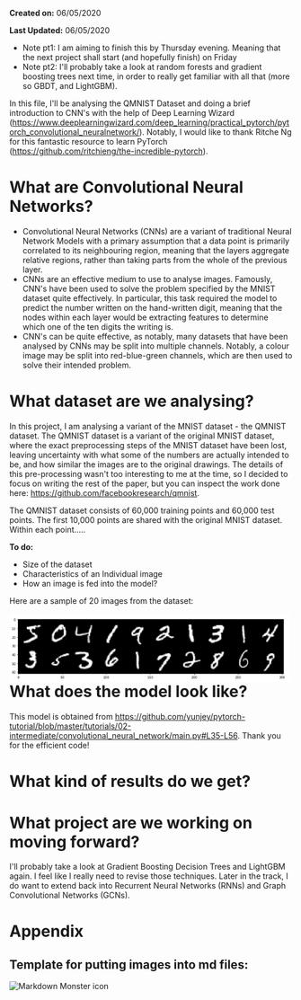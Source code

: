 __Created on:__ 06/05/2020

__Last Updated:__ 06/05/2020

- Note pt1: I am aiming to finish this by Thursday evening. Meaning that the next project shall start (and hopefully finish) on Friday
- Note pt2: I'll probably take a look at random forests and gradient boosting trees next time, in order to really get familiar with all that (more so GBDT, and LightGBM). 

In this file, I'll be analysing the QMNIST Dataset and doing a brief introduction to CNN's with the help of Deep Learning Wizard (https://www.deeplearningwizard.com/deep_learning/practical_pytorch/pytorch_convolutional_neuralnetwork/). Notably, I would like to thank Ritche Ng for this fantastic resource to learn PyTorch (https://github.com/ritchieng/the-incredible-pytorch).

# What are Convolutional Neural Networks?
- Convolutional Neural Networks (CNNs) are a variant of traditional Neural Network Models with a primary assumption that a data point is primarily correlated to its neighbouring region, meaning that the layers aggregate relative regions, rather than taking parts from the whole of the previous layer.
- CNNs are an effective medium to use to analyse images. Famously, CNN's have been used to solve the problem specified by the MNIST dataset quite effectively. In particular, this task required the model to predict the number written on the hand-written digit, meaning that the nodes within each layer would be extracting features to determine which one of the ten digits the writing is. 
- CNN's can be quite effective, as notably, many datasets that have been analysed by CNNs may be split into multiple channels. Notably, a colour image may be split into red-blue-green channels, which are then used to solve their intended problem. 

# What dataset are we analysing?
In this project, I am analysing a variant of the MNIST dataset - the QMNIST dataset. The QMNIST dataset is a variant of the original MNIST dataset, where the exact preprocessing steps of the MNIST dataset have been lost, leaving uncertainty with what some of the numbers are actually intended to be, and how similar the images are to the original drawings. The details of this pre-processing wasn't too interesting to me at the time, so I decided to focus on writing the rest of the paper, but you can inspect the work done here: https://github.com/facebookresearch/qmnist. 

The QMNIST dataset consists of 60,000 training points and 60,000 test points. The first 10,000 points are shared with the original MNIST dataset. Within each point..... 

__To do:__ 
- Size of the dataset
- Characteristics of an Individual image
- How an image is fed into the model?

Here are a sample of 20 images from the dataset:

<img src="images/sample_img.png"
     alt="Markdown Monster icon"
     style="float: left; margin-right: 5px;" 
     width="500px;" />

# What does the model look like?
This model is obtained from https://github.com/yunjey/pytorch-tutorial/blob/master/tutorials/02-intermediate/convolutional_neural_network/main.py#L35-L56. Thank you for the efficient code! 

# What kind of results do we get? 

# What project are we working on moving forward?
I'll probably take a look at Gradient Boosting Decision Trees and LightGBM again. I feel like I really need to revise those techniques. Later in the track, I do want to extend back into Recurrent Neural Networks (RNNs) and Graph Convolutional Networks (GCNs). 


# Appendix

## Template for putting images into md files:
<img src="images/confusion_matrix_ratio.png"
     alt="Markdown Monster icon"
     style="float: left; margin-right: 5px;" 
     width="500px;" />
